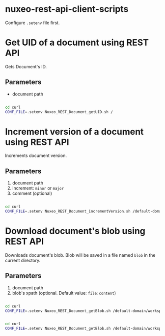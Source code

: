 nuxeo-rest-api-client-scripts
=============================

Configure `.setenv` file first. 

# Get UID of a document using REST API

Gets Document's ID.  

## Parameters

- document path

```bash

cd curl
CONF_FILE=.setenv Nuxeo_REST_Document_getUID.sh /
```

# Increment version of a document using REST API

Increments document version.  

## Parameters

1. document path  
1. increment: `minor` or `major`  
1. comment (optional)  

```bash

cd curl
CONF_FILE=.setenv Nuxeo_REST_Document_incrementVersion.sh /default-domain/workspaces/workspace1/doc1 minor "Incrementing minor version"
```

# Download document's blob using REST API

Downloads document's blob. Blob will be saved in a file named `blob` in the current directory.  

## Parameters

1. document path  
1. blob's xpath (optional. Default value: `file:content`)  

```bash

cd curl
CONF_FILE=.setenv Nuxeo_REST_Document_getBlob.sh /default-domain/workspaces/workspace1/doc1
```

```bash

cd curl
CONF_FILE=.setenv Nuxeo_REST_Document_getBlob.sh /default-domain/workspaces/workspace1/doc1 files:files/0/file
```

